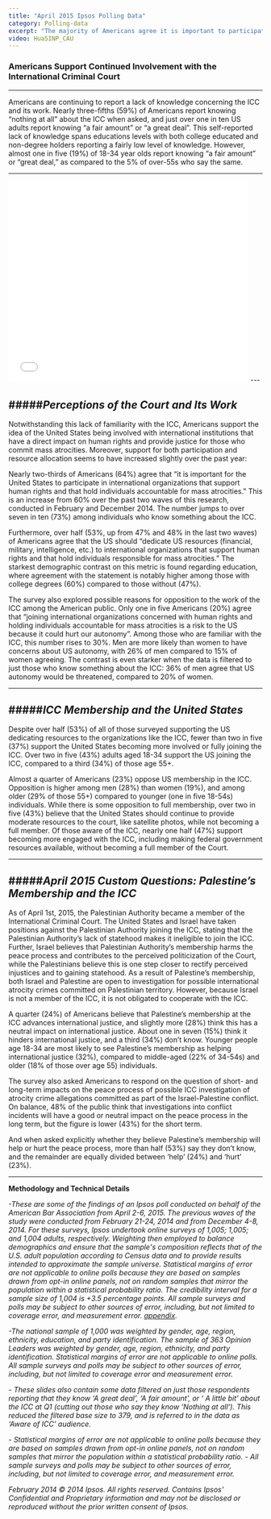```yaml
---
title: "April 2015 Ipsos Polling Data"
category: Polling-data
excerpt: "The majority of Americans agree it is important to participate in international organizations that support human rights and that hold individuals accountable for mass atrocities."
video: Hua5INP_CAU
---
```


### Americans Support Continued Involvement with the International Criminal Court
---

Americans are continuing to report a lack of knowledge concerning the ICC and its work.  Nearly three-fifths (59%) of Americans report knowing “nothing at all” about the ICC when asked, and just over one in ten US adults report knowing “a fair amount” or “a great deal”. This self-reported lack of knowledge spans educations levels with both college educated and non-degree holders reporting a fairly low level of knowledge. However, almost one in five (19%) of 18-34 year olds report knowing “a fair amount” or “great deal,” as compared to the 5% of over-55s who say the same.  

---

<iframe src="//www.slideshare.net/slideshow/embed_code/46783389" width="476" height="400" frameborder="0" marginwidth="0" marginheight="0" scrolling="no"></iframe>
---

#####*Perceptions of the Court and Its Work*
---

Notwithstanding this lack of familiarity with the ICC, Americans support the idea of the United States being involved with international institutions that have a direct impact on human rights and provide justice for those who commit mass atrocities. Moreover, support for both participation and resource allocation seems to have increased slightly over the past year:

Nearly two-thirds of Americans (64%) agree that “it is important for the United States to participate in international organizations that support human rights and that hold individuals accountable for mass atrocities." This is an increase from 60% over the past two waves of this research, conducted in February and December 2014. The number jumps to over seven in ten (73%) among individuals who know something about the ICC.

Furthermore,  over half (53%, up from 47% and 48% in the last two waves) of Americans agree that the US should “dedicate US resources (financial, military, intelligence, etc.) to international organizations that support human rights and that hold individuals responsible for mass atrocities.”  The starkest demographic contrast on this metric is found regarding education, where agreement with the statement is notably higher among those with college degrees (60%) compared to those without (47%). 

The survey also explored possible reasons for opposition to the work of the ICC among the American public. Only one in five Americans (20%) agree that “joining international organizations concerned with human rights and holding individuals accountable for mass atrocities is a risk to the US because it could hurt our autonomy”. Among those who are familiar with the ICC, this number rises to 30%. Men are more likely than women to have concerns about US autonomy, with 26% of men compared to 15% of women agreeing. The contrast is even starker when the data is filtered to just those who know something about the ICC: 36% of men agree that US autonomy would be threatened, compared to 20% of women.

---

#####*ICC Membership and the United States*
---
Despite over half (53%) of all of those surveyed supporting the US dedicating resources to the organizations like the ICC, fewer than two in five (37%) support the United States becoming more involved or fully joining the ICC. Over two in five (43%) adults aged 18-34 support the US joining the ICC, compared to a third (34%) of those age 55+. 

Almost a quarter of Americans (23%) oppose US membership in the ICC.  Opposition is higher among men (28%) than women (19%), and among older (29% of those 55+) compared to younger (one in five 18-54s) individuals. While there is some opposition to full membership, over two in five (43%) believe that the United States should continue to provide moderate resources to the court, like satellite photos, while not becoming a full member. Of those aware of the ICC, nearly one half (47%) support becoming more engaged with the ICC, including making federal government resources available, without becoming a full member of the Court.

---

#####*April 2015 Custom Questions: Palestine’s Membership and the ICC*
---
As of April 1st, 2015, the Palestinian Authority became a member of the International Criminal Court.  The United States and Israel have taken positions against the Palestinian Authority joining the ICC, stating that the Palestinian Authority’s lack of statehood makes it ineligible to join the ICC.  Further, Israel believes that Palestinian Authority’s membership harms the peace process and contributes to the perceived politicization of the Court, while the Palestinians believe this is one step closer to rectify perceived injustices and to gaining statehood. As a result of Palestine’s membership, both Israel and Palestine are open to investigation for possible international atrocity crimes committed on Palestinian territory. However, because Israel is not a member of the ICC, it is not obligated to cooperate with the ICC. 

A quarter (24%) of Americans believe that Palestine’s membership at the ICC advances international justice, and slightly more (28%) think this has a neutral impact on international justice. About one in seven (15%) think it hinders international justice, and a third (34%) don’t know. Younger people age 18-34 are most likely to see Palestine’s membership as helping international justice (32%), compared to middle-aged (22% of 34-54s) and older (18% of those over age 55) individuals.

The survey also asked Americans to respond on the question of short- and long-term impacts on the peace process of possible ICC investigation of atrocity crime allegations committed as part of the Israel-Palestine conflict. On balance, 48% of the public think that investigations into conflict incidents will have a good or neutral impact on the peace process in the long term, but the figure is lower (43%) for the short term. 

And when asked explicitly whether they believe Palestine’s membership will help or hurt the peace process, more than half (53%) say they don’t know, and the remainder are equally divided between ‘help’ (24%) and ‘hurt’ (23%).

---


**Methodology and Technical Details**

*-These are some of the findings of an Ipsos poll conducted on behalf of the American Bar Association from April 2-6, 2015. The previous waves of the study were conducted from February 21-24, 2014 and from December 4-8, 2014. For these surveys, Ipsos undertook online surveys of 1,005; 1,005; and 1,004 adults, respectively.  Weighting then employed to balance demographics and ensure that the sample's composition reflects that of the U.S. adult population according to Census data and to provide results intended to approximate the sample universe. Statistical margins of error are not applicable to online polls because they are based on samples drawn from opt-in online panels, not on random samples that mirror the population within a statistical probability ratio. The credibility interval for a sample size of 1,004 is +3.5 percentage points. All sample surveys and polls may be subject to other sources of error, including, but not limited to coverage error, and measurement error. [appendix](http://www.international-criminal-justice-today.org/ipsos-appendix/).* 

*-The national sample of 1,000 was weighted by gender, age, region, ethnicity, education, and party identification. The sample of 363 Opinion Leaders was weighted by gender, age, region, ethnicity, and party identification. Statistical margins of error are not applicable to online polls. All sample surveys and polls may be subject to other sources of error, including, but not limited to coverage error and measurement error.*  


*- These slides also contain some data filtered on just those respondents reporting that they know ‘A great deal’, ‘A fair amount’, or ‘ A little bit’ about the ICC at Q1 (cutting out those who say they know ‘Nothing at all’). This reduced the filtered base size to 379, and is referred to in the data as ‘Aware of ICC’ audience.*

*- Statistical margins of error are not applicable to online polls because they are based on samples drawn from opt-in online panels, not on random samples that mirror the population within a statistical probability ratio.*
*- All sample surveys and polls may be subject to other sources of error, including, but not limited to coverage error, and measurement error.*

*February 2014 © 2014 Ipsos. All rights reserved. Contains Ipsos' Confidential and Proprietary information and may not be disclosed or reproduced without the prior written consent of Ipsos.*

